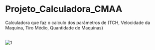# Projeto_Calculadora_CMAA
Calculadora que faz o calculo dos parâmetros de (TCH, Velocidade da Maquina, Tiro Médio, Quantidade de Maquinas)
<br><br>

![1](https://user-images.githubusercontent.com/61808858/128194721-d0aa19de-1279-47d6-b723-b507326cecdc.PNG)
